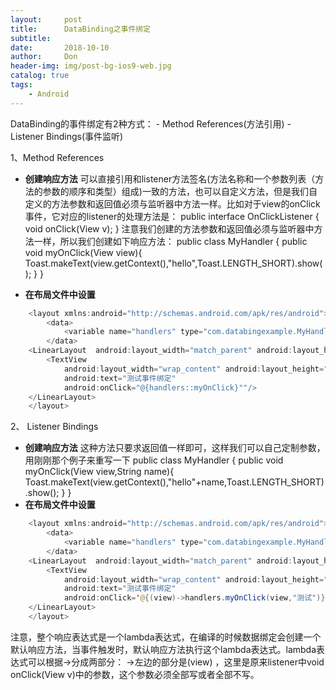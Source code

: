 ```yaml
---
layout:     post
title:      DataBinding之事件绑定
subtitle:   
date:       2018-10-10
author:     Don
header-img: img/post-bg-ios9-web.jpg
catalog: true
tags:
    - Android
---
```


DataBinding的事件绑定有2种方式：
	- Method References(方法引用)
	- Listener Bindings(事件监听)

1、Method References
	
- **创建响应方法**
可以直接引用和listener方法签名(方法名称和一个参数列表（方法的参数的顺序和类型）组成)一致的方法，也可以自定义方法，但是我们自定义的方法参数和返回值必须与监听器中方法一样。比如对于view的onClick事件，它对应的listener的处理方法是：
        public interface OnClickListener {
    		void onClick(View v);
    	}
注意我们创建的方法参数和返回值必须与监听器中方法一样，所以我们创建如下响应方法：
    public class MyHandler {
	    public void myOnClick(View view){
	    	Toast.makeText(view.getContext(),"hello",Toast.LENGTH_SHORT).show();
	    }
    }


- **在布局文件中设置**
```java
    <layout xmlns:android="http://schemas.android.com/apk/res/android">
    	<data>
    		<variable name="handlers" type="com.databingexample.MyHandler"/>
    	</data>
    <LinearLayout  android:layout_width="match_parent" android:layout_height="match_parent" android:orientation="vertical">
    	<TextView  
			android:layout_width="wrap_content" android:layout_height="wrap_content" 
			android:text="测试事件绑定" 
			android:onClick="@{handlers::myOnClick}""/>
    </LinearLayout>
    </layout>
```


2、 Listener Bindings
	
- **创建响应方法**
这种方法只要求返回值一样即可，这样我们可以自己定制参数，用刚刚那个例子来重写一下
        public class MyHandler {
	    public void myOnClick(View view,String name){
	    	Toast.makeText(view.getContext(),"hello"+name,Toast.LENGTH_SHORT).show();
	    }
    }
- **在布局文件中设置**
```java
    <layout xmlns:android="http://schemas.android.com/apk/res/android">
    	<data>
    		<variable name="handlers" type="com.databingexample.MyHandler"/>
    	</data>
    <LinearLayout  android:layout_width="match_parent" android:layout_height="match_parent" android:orientation="vertical">
    	<TextView  
			android:layout_width="wrap_content" android:layout_height="wrap_content" 
			android:text="测试事件绑定" 
			android:onClick='@{(view)->handlers.myOnClick(view,"测试")}'/>
    </LinearLayout>
    </layout>
```
注意，整个响应表达式是一个lambda表达式，在编译的时候数据绑定会创建一个默认响应方法，当事件触发时，默认响应方法执行这个lambda表达式。lambda表达式可以根据->分成两部分： 
->左边的部分是(view) ，这里是原来listener中void onClick(View v)中的参数，这个参数必须全部写或者全部不写。
